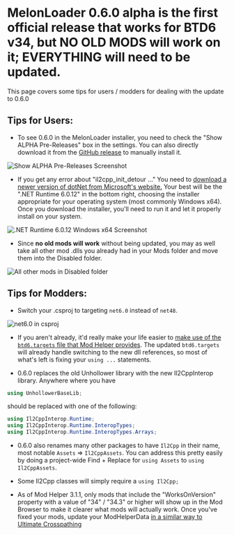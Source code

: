 # MelonLoader 0.6.0 alpha is the first official release that works for BTD6 v34, but NO OLD MODS will work on it; EVERYTHING will need to be updated.

This page covers some tips for users / modders for dealing with the update to 0.6.0

## Tips for Users:
* To see 0.6.0 in the MelonLoader installer, you need to check the "Show ALPHA Pre-Releases" box in the settings. You can also directly download it from the [GitHub release](https://github.com/LavaGang/MelonLoader) to manually install it.

![Show ALPHA Pre-Releases Screenshot](https://cdn.discordapp.com/attachments/800115046134186026/1057073879744524318/image.png)

* If you get any error about "il2cpp_init_detour ..." You need to [download a newer version of dotNet from Microsoft's website.](https://dotnet.microsoft.com/en-us/download/dotnet/6.0) Your best will be the ".NET Runtime 6.0.12" in the bottom right, choosing the installer appropriate for your operating system (most commonly Windows x64). Once you download the installer, you'll need to run it and let it properly install on your system.

![.NET Runtime 6.0.12 Windows x64 Screenshot](https://cdn.discordapp.com/attachments/800115046134186026/1057075537668997200/image.png)

* Since **no old mods will work** without being updated, you may as well take all other mod .dlls you already had in your Mods folder and move them into the Disabled folder.

![All other mods in Disabled folder](https://cdn.discordapp.com/attachments/800115046134186026/1057081636031836212/image.png)

## Tips for Modders:

* Switch your .csproj to targeting `net6.0` instead of `net48`.

![net6.0 in csproj](https://cdn.discordapp.com/attachments/800115046134186026/1057082225587408896/image.png)

* If you aren't already, it'd really make your life easier to [make use of the `btd6.targets` file that Mod Helper provides](https://github.com/gurrenm3/BTD-Mod-Helper/wiki/Migration-Guide#3-update-to-using-btd6targets-and-the-mod-sources-folder). The updated `btd6.targets` will already handle switching to the new dll references, so most of what's left is fixing your `using ...` statements.

* 0.6.0 replaces the old Unhollower library with the new Il2CppInterop library. Anywhere where you have
```cs
using UnhollowerBaseLib;
```
should be replaced with one of the following: 
```cs
using Il2CppInterop.Runtime;
using Il2CppInterop.Runtime.InteropTypes;
using Il2CppInterop.Runtime.InteropTypes.Arrays;
```

*  0.6.0 also renames many other packages to have `Il2Cpp` in their name, most notable `Assets` => `Il2CppAssets`. You can address this pretty easily by doing a project-wide Find + Replace for `using Assets` to `using Il2CppAssets`.

* Some Il2Cpp classes will simply require a `using Il2Cpp;`

* As of Mod Helper 3.1.1, only mods that include the "WorksOnVersion" property with a value of "34" / "34.3" or higher will show up in the Mod Browser to make it clearer what mods will actually work. Once you've fixed your mods, update your ModHelperData [in a similar way to Ultimate Crosspathing](https://github.com/doombubbles/ultimate-crosspathing/blob/main/ModHelperData.cs#L7)